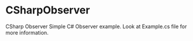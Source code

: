 # CSharpObserver
CSharp Observer
Simple C# Observer example.
Look at Example.cs file for more information.
